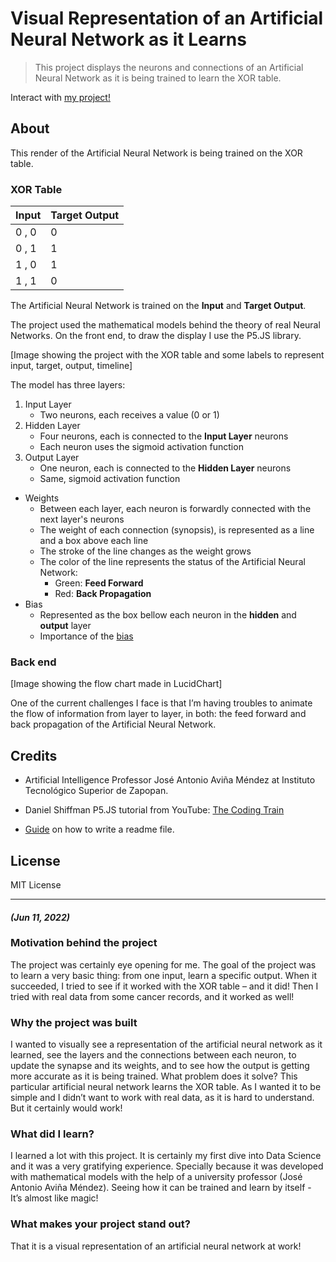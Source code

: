 # Visual Representation of an Artificial Neural Network as it Learns
> This project displays the neurons and connections of an Artificial Neural Network as it is being trained to learn the XOR table.

Interact with [my project!](https://danielvalenzuelaperez.github.io/Visual-Neural-Network/ "GitHub Pages")

## About

This render of the Artificial Neural Network is being trained on the XOR table.

### XOR Table

| Input | Target Output |
| ----- | ------------- |
| 0 , 0 | 0 |
| 0 , 1 | 1 |
| 1 , 0 | 1 |
| 1 , 1 | 0 |

The Artificial Neural Network is trained on the **Input** and **Target Output**.

The project used the mathematical models behind the theory of real Neural Networks. On the front end, to draw the display I use the P5.JS library.

[Image showing the project with the XOR table and some labels to represent input, target, output, timeline]

The model has three layers:
1. Input Layer
    - Two neurons, each receives a value (0 or 1)
1. Hidden Layer
    - Four neurons, each is connected to the **Input Layer** neurons
    - Each neuron uses the sigmoid activation function
1. Output Layer
    - One neuron, each is connected to the **Hidden Layer** neurons
    - Same, sigmoid activation function
* Weights
    - Between each layer, each neuron is forwardly connected with the next layer's neurons
    - The weight of each connection (synopsis), is represented as a line and a box above each line
    - The stroke of the line changes as the weight grows
    - The color of the line represents the status of the Artificial Neural Network:
        - Green: **Feed Forward**
        - Red: **Back Propagation**
* Bias
    - Represented as the box bellow each neuron in the **hidden** and **output** layer
    - Importance of the [bias](https://stackoverflow.com/questions/2480650/what-is-the-role-of-the-bias-in-neural-networks "Stack OverFlow Post")

### Back end

[Image showing the flow chart made in LucidChart]

One of the current challenges I face is that I’m having troubles to animate the flow of information from layer to layer, in both: the feed forward and back propagation of the Artificial Neural Network.

## Credits

* Artificial Intelligence Professor José Antonio Aviña Méndez at Instituto Tecnológico Superior de Zapopan.

* Daniel Shiffman P5.JS tutorial from YouTube: [The Coding Train](https://www.youtube.com/channel/UCvjgXvBlbQiydffZU7m1_aw "YouTube Channel")

* [Guide](https://www.freecodecamp.org/news/how-to-write-a-good-readme-file/ "Blog Post") on how to write a readme file.

## License 
MIT License

---

#### *(Jun 11, 2022)*

### Motivation behind the project

The project was certainly eye opening for me. The goal of the project was to learn a very basic thing: from one input, learn a specific output. When it succeeded, I tried to see if it worked with the XOR table – and it did!
Then I tried with real data from some cancer records, and it worked as well! 

### Why the project was built

I wanted to visually see a representation of the artificial neural network as it learned, see the layers and the connections between each neuron, to update the synapse and its weights, and to see how the output is getting more accurate as it is being trained.
What problem does it solve?
This particular artificial neural network learns the XOR table. As I wanted it to be simple and I didn’t want to work with real data, as it is hard to understand. But it certainly would work!

### What did I learn?

I learned a lot with this project. It is certainly my first dive into Data Science and it was a very gratifying experience. Specially because it was developed with mathematical models with the help of a university professor (José Antonio Aviña Méndez). Seeing how it can be trained and learn by itself - It’s almost like magic!

### What makes your project stand out?

That it is a visual representation of an artificial neural network at work!
